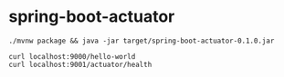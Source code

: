 # spring-boot-actuator

```text
./mvnw package && java -jar target/spring-boot-actuator-0.1.0.jar

curl localhost:9000/hello-world
curl localhost:9001/actuator/health